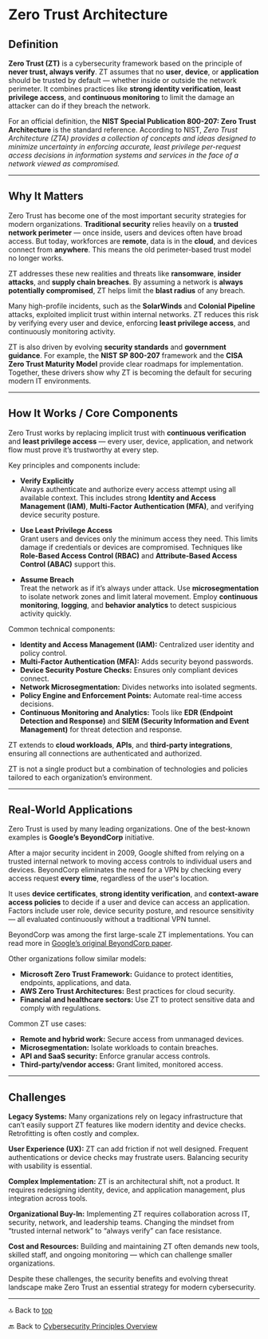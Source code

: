 # Zero Trust Architecture

## Definition

**Zero Trust (ZT)** is a cybersecurity framework based on the principle of **never trust, always verify**. ZT assumes that no **user**, **device**, or **application** should be trusted by default — whether inside or outside the network perimeter. It combines practices like **strong identity verification**, **least privilege access**, and **continuous monitoring** to limit the damage an attacker can do if they breach the network.

For an official definition, the **NIST Special Publication 800-207: Zero Trust Architecture** is the standard reference. According to NIST, _Zero Trust Architecture (ZTA) provides a collection of concepts and ideas designed to minimize uncertainty in enforcing accurate, least privilege per-request access decisions in information systems and services in the face of a network viewed as compromised._

---

## Why It Matters

Zero Trust has become one of the most important security strategies for modern organizations. **Traditional security** relies heavily on a **trusted network perimeter** — once inside, users and devices often have broad access. But today, workforces are **remote**, data is in the **cloud**, and devices connect from **anywhere**. This means the old perimeter-based trust model no longer works.

ZT addresses these new realities and threats like **ransomware**, **insider attacks**, and **supply chain breaches**. By assuming a network is **always potentially compromised**, ZT helps limit the **blast radius** of any breach.

Many high-profile incidents, such as the **SolarWinds** and **Colonial Pipeline** attacks, exploited implicit trust within internal networks. ZT reduces this risk by verifying every user and device, enforcing **least privilege access**, and continuously monitoring activity.

ZT is also driven by evolving **security standards** and **government guidance**. For example, the **NIST SP 800-207** framework and the **CISA Zero Trust Maturity Model** provide clear roadmaps for implementation. Together, these drivers show why ZT is becoming the default for securing modern IT environments.

---

## How It Works / Core Components

Zero Trust works by replacing implicit trust with **continuous verification** and **least privilege access** — every user, device, application, and network flow must prove it’s trustworthy at every step.

Key principles and components include:

- **Verify Explicitly**  
  Always authenticate and authorize every access attempt using all available context. This includes strong **Identity and Access Management (IAM)**, **Multi-Factor Authentication (MFA)**, and verifying device security posture.

- **Use Least Privilege Access**  
  Grant users and devices only the minimum access they need. This limits damage if credentials or devices are compromised. Techniques like **Role-Based Access Control (RBAC)** and **Attribute-Based Access Control (ABAC)** support this.

- **Assume Breach**  
  Treat the network as if it’s always under attack. Use **microsegmentation** to isolate network zones and limit lateral movement. Employ **continuous monitoring**, **logging**, and **behavior analytics** to detect suspicious activity quickly.

Common technical components:

- **Identity and Access Management (IAM):** Centralized user identity and policy control.
- **Multi-Factor Authentication (MFA):** Adds security beyond passwords.
- **Device Security Posture Checks:** Ensures only compliant devices connect.
- **Network Microsegmentation:** Divides networks into isolated segments.
- **Policy Engine and Enforcement Points:** Automate real-time access decisions.
- **Continuous Monitoring and Analytics:** Tools like **EDR (Endpoint Detection and Response)** and **SIEM (Security Information and Event Management)** for threat detection and response.

ZT extends to **cloud workloads**, **APIs**, and **third-party integrations**, ensuring all connections are authenticated and authorized.

ZT is not a single product but a combination of technologies and policies tailored to each organization’s environment.

---

## Real-World Applications

Zero Trust is used by many leading organizations. One of the best-known examples is **Google’s BeyondCorp** initiative.

After a major security incident in 2009, Google shifted from relying on a trusted internal network to moving access controls to individual users and devices. BeyondCorp eliminates the need for a VPN by checking every access request **every time**, regardless of the user's location.

It uses **device certificates**, **strong identity verification**, and **context-aware access policies** to decide if a user and device can access an application. Factors include user role, device security posture, and resource sensitivity — all evaluated continuously without a traditional VPN tunnel.

BeyondCorp was among the first large-scale ZT implementations. You can read more in [Google’s original BeyondCorp paper](https://www.usenix.org/system/files/login/articles/login_dec14_02_ward.pdf).

Other organizations follow similar models:  
- **Microsoft Zero Trust Framework:** Guidance to protect identities, endpoints, applications, and data.  
- **AWS Zero Trust Architectures:** Best practices for cloud security.  
- **Financial and healthcare sectors:** Use ZT to protect sensitive data and comply with regulations.

Common ZT use cases:  
- **Remote and hybrid work:** Secure access from unmanaged devices.  
- **Microsegmentation:** Isolate workloads to contain breaches.  
- **API and SaaS security:** Enforce granular access controls.  
- **Third-party/vendor access:** Grant limited, monitored access.

---

## Challenges

**Legacy Systems:** Many organizations rely on legacy infrastructure that can’t easily support ZT features like modern identity and device checks. Retrofitting is often costly and complex.

**User Experience (UX):** ZT can add friction if not well designed. Frequent authentications or device checks may frustrate users. Balancing security with usability is essential.

**Complex Implementation:** ZT is an architectural shift, not a product. It requires redesigning identity, device, and application management, plus integration across tools.

**Organizational Buy-In:** Implementing ZT requires collaboration across IT, security, network, and leadership teams. Changing the mindset from “trusted internal network” to “always verify” can face resistance.

**Cost and Resources:** Building and maintaining ZT often demands new tools, skilled staff, and ongoing monitoring — which can challenge smaller organizations.

Despite these challenges, the security benefits and evolving threat landscape make Zero Trust an essential strategy for modern cybersecurity.

---

🔝 Back to [top](#zero-trust-architecture)

🔙 Back to [Cybersecurity Principles Overview](README.md)
